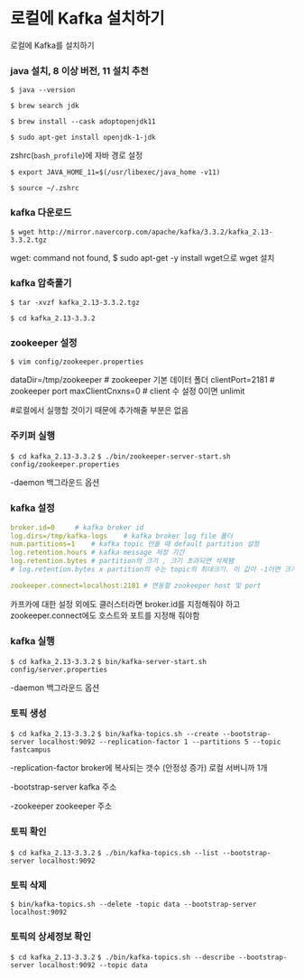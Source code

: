 # 로컬에 Kafka 설치하기

로컬에 Kafka를 설치하기

### java 설치, 8 이상 버전, 11 설치 추천

`$ java --version`

`$ brew search jdk`

`$ brew install --cask adoptopenjdk11`

`$ sudo apt-get install openjdk-1-jdk`

zshrc(`bash_profile`)에 자바 경로 설정

`$ export JAVA_HOME_11=$(/usr/libexec/java_home -v11)`

`$ source ~/.zshrc`

### kafka 다운로드

`$ wget http://mirror.navercorp.com/apache/kafka/3.3.2/kafka_2.13-3.3.2.tgz`

wget: command not found, $ sudo apt-get -y install wget으로 wget 설치

### kafka 압축풀기

`$ tar -xvzf kafka_2.13-3.3.2.tgz`

`$ cd kafka_2.13-3.3.2`

### zookeeper 설정

`$ vim config/zookeeper.properties`

dataDir=/tmp/zookeeper # zookeeper 기본 데이터 폴더
clientPort=2181  # zookeeper port
maxClientCnxns=0 # client 수 설정 0이면 unlimit

#로컬에서 실행할 것이기 때문에 추가해줄 부분은 없음

### 주키퍼 실행

`$ cd kafka_2.13-3.3.2`
`$ ./bin/zookeeper-server-start.sh config/zookeeper.properties`

-daemon 백그라운드 옵션

### kafka 설정

```yaml
broker.id=0     # kafka broker id
log.dirs=/tmp/kafka-logs    # kafka broker log file 폴더
num.partitions=1    # kafka topic 만들 때 default partition 설정
log.retention.hours # kafka message 저장 기간
log.retention.bytes # partition의 크기 , 크기 초과되면 삭제됌
# log.retention.bytes x partition의 수는 topic의 최대크기. 이 값이 -1이면 크기는 unlimit

zookeeper.connect=localhost:2181 # 연동할 zookeeper host 및 port
```

카프카에 대한 설정 외에도 클러스터라면 broker.id를 지정해줘야 하고 zookeeper.connect에도 호스트와 포트를 지정해 줘야함

### kafka 실행

`$ cd kafka_2.13-3.3.2`
`$ bin/kafka-server-start.sh config/server.properties`

-daemon 백그라운드 옵션

### 토픽 생성

`$ cd kafka_2.13-3.3.2`
`$ bin/kafka-topics.sh --create --bootstrap-server localhost:9092 --replication-factor 1 --partitions 5 --topic fastcampus`

-replication-factor broker에 복사되는 갯수 (안정성 증가) 로컬 서버니까 1개

-bootstrap-server kafka 주소

-zookeeper zookeeper 주소

### 토픽 확인

`$ cd kafka_2.13-3.3.2`
`$ ./bin/kafka-topics.sh --list --bootstrap-server localhost:9092`

### 토픽 삭제

`$ bin/kafka-topics.sh --delete -topic data --bootstrap-server localhost:9092`

### 토픽의 상세정보 확인

`$ cd kafka_2.13-3.3.2`
`$ ./bin/kafka-topics.sh --describe --bootstrap-server localhost:9092 --topic data`